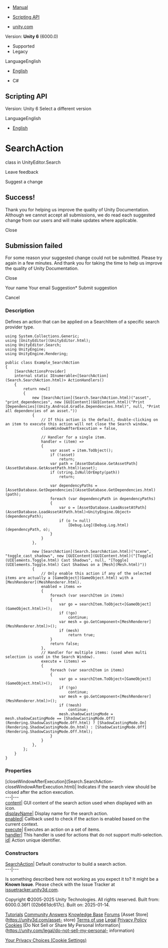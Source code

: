 [ ]()

  * [Manual](../Manual/index.html)
  * [Scripting API](../ScriptReference/index.html)

  * [unity.com](https://unity.com/)

Version: **Unity 6** (6000.0)

  * Supported
  * Legacy

LanguageEnglish

  * [English]()

  * C#

[ ](https://docs.unity3d.com)

## Scripting API

Version: Unity 6 Select a different version

LanguageEnglish

  * [English]()

# SearchAction

class in UnityEditor.Search

Leave feedback

Suggest a change

## Success!

Thank you for helping us improve the quality of Unity Documentation. Although
we cannot accept all submissions, we do read each suggested change from our
users and will make updates where applicable.

Close

## Submission failed

For some reason your suggested change could not be submitted. Please <a>try
again</a> in a few minutes. And thank you for taking the time to help us
improve the quality of Unity Documentation.

Close

Your name Your email Suggestion* Submit suggestion

Cancel

[ ]()

### Description

Defines an action that can be applied on a SearchItem of a specific search
provider type.

    
    
    using System.Collections.Generic;
    using [UnityEditor](UnityEditor.html);
    using UnityEditor.Search;
    using UnityEngine;
    using UnityEngine.Rendering;
    
    public class Example_SearchAction
    {
        [SearchActionsProvider]
        internal static IEnumerable<[SearchAction](Search.SearchAction.html)> ActionHandlers()
        {
            return new[]
            {
                new [SearchAction](Search.SearchAction.html)("asset", "print_dependencies", new [GUIContent](GUIContent.html)("Print [Dependencies](Unity.Android.Gradle.Dependencies.html)", null, "Print all dependencies of an asset."))
                {
                    // If this action is the default, double-clicking on an item to execute this action will not close the Search window.
                    closeWindowAfterExecution = false,
    
                    // Handler for a single item.
                    handler = (item) =>
                    {
                        var asset = item.ToObject();
                        if (!asset)
                            return;
                        var path = [AssetDatabase.GetAssetPath](AssetDatabase.GetAssetPath.html)(asset);
                        if (string.IsNullOrEmpty(path))
                            return;
    
                        var dependencyPaths = [AssetDatabase.GetDependencies](AssetDatabase.GetDependencies.html)(path);
                        foreach (var dependencyPath in dependencyPaths)
                        {
                            var o = [AssetDatabase.LoadAssetAtPath](AssetDatabase.LoadAssetAtPath.html)<UnityEngine.Object>(dependencyPath);
                            if (o != null)
                                [Debug.Log](Debug.Log.html)(dependencyPath, o);
                        }
                    }
                },
    
                new [SearchAction](Search.SearchAction.html)("scene", "toggle_cast_shadows", new [GUIContent](GUIContent.html)("[Toggle](UIElements.Toggle.html) Cast Shadows", null, "[Toggle](UIElements.Toggle.html) Cast Shadows on a [Mesh](Mesh.html)"))
                {
                    // Only enable this action if any of the selected items are actually a [GameObject](GameObject.html) with a [MeshRenderer](MeshRenderer.html).
                    enabled = items =>
                    {
                        foreach (var searchItem in items)
                        {
                            var go = searchItem.ToObject<[GameObject](GameObject.html)>();
                            if (!go)
                                continue;
                            var mesh = go.GetComponent<[MeshRenderer](MeshRenderer.html)>();
                            if (mesh)
                                return true;
                        }
                        return false;
                    },
                    // Handler for multiple items: (used when multi selection is used in the Search Window).
                    execute = (items) =>
                    {
                        foreach (var searchItem in items)
                        {
                            var go = searchItem.ToObject<[GameObject](GameObject.html)>();
                            if (!go)
                                continue;
                            var mesh = go.GetComponent<[MeshRenderer](MeshRenderer.html)>();
                            if (!mesh)
                                continue;
                            mesh.shadowCastingMode = mesh.shadowCastingMode == [ShadowCastingMode.Off](Rendering.ShadowCastingMode.Off.html) ? [ShadowCastingMode.On](Rendering.ShadowCastingMode.On.html) : [ShadowCastingMode.Off](Rendering.ShadowCastingMode.Off.html);
                        }
                    }
                },
            };
        }
    }
    

### Properties

[closeWindowAfterExecution](Search.SearchAction-
closeWindowAfterExecution.html)| Indicates if the search view should be closed
after the action execution.  
---|---  
[content](Search.SearchAction-content.html)| GUI content of the search action
used when displayed with an icon.  
[displayName](Search.SearchAction-displayName.html)| Display name for the
search action.  
[enabled](Search.SearchAction-enabled.html)| Callback used to check if the
action is enabled based on the current context.  
[execute](Search.SearchAction-execute.html)| Executes an action on a set of
items.  
[handler](Search.SearchAction-handler.html)| This handler is used for actions
that do not support multi-selection.  
[id](Search.SearchAction-id.html)| Action unique identifier.  
  
### Constructors

[SearchAction](Search.SearchAction-ctor.html)| Default constructor to build a
search action.  
---|---  
  
Is something described here not working as you expect it to? It might be a
**Known Issue**. Please check with the Issue Tracker at
[issuetracker.unity3d.com](https://issuetracker.unity3d.com).

Copyright ©2005-2025 Unity Technologies. All rights reserved. Built from:
6000.0.36f1 (02b661dc617c). Built on: 2025-01-14.

[Tutorials](https://unity3d.com/learn) [Community
Answers](https://answers.unity3d.com) [Knowledge
Base](https://support.unity3d.com/hc/en-us)
[Forums](https://forum.unity3d.com) [Asset Store](https://unity3d.com/asset-
store) [Terms of use](https://docs.unity3d.com/Manual/TermsOfUse.html)
[Legal](https://unity.com/legal) [Privacy
Policy](https://unity.com/legal/privacy-policy)
[Cookies](https://unity.com/legal/cookie-policy) [Do Not Sell or Share My
Personal Information](https://unity.com/legal/do-not-sell-my-personal-
information)

[Your Privacy Choices (Cookie Settings)](javascript:void\(0\);)

